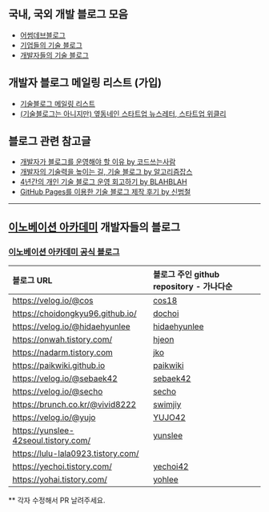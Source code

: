 ## 국내, 국외 개발 블로그 모음

* [어썸데브블로그](https://github.com/sarojaba/awesome-devblog)
* [기업들의 기술 블로그](tech_blogs.md)
* [개발자들의 기술 블로그](personal_blogs.md)

## 개발자 블로그 메일링 리스트 (가입)

* [기술블로그 메일링 리스트](http://kyungyeon.me/subscribe)
* [(기술블로그는 아니지만) 옆동네인 스타트업 뉴스레터, 스타트업 위클리](http://glance.media/subscription/subscribe)

## 블로그 관련 참고글

* [개발자가 블로그를 운영해야 할 이유 by 코드쓰는사람](https://taegon.kim/archives/7107)
* [개발자의 기술력을 높이는 길, 기술 블로그 by 알고리즘잡스](https://brunch.co.kr/@thswlsgh/6)
* [4년간의 개인 기술 블로그 운영 회고하기 by BLAHBLAH](https://www.holaxprogramming.com/2016/11/17/blahblah-writing-as-programmer/)
* [GitHub Pages를 이용한 기술 블로그 제작 후기 by 신범철](https://medium.com/deliverytechkorea/github-pages를-이용한-기술-블로그-제작-후기-77ce4b5e5564)

----------

## [이노베이션 아카데미](https://innovationacademy.kr) 개발자들의 블로그

### [이노베이션 아카데미 공식 블로그](https://42place.wordpress.com/)

| 블로그 URL							| 블로그 주인 github repository - 가나다순        |
| :-----------------------------------	| :---------------------------------------------- |
| https://velog.io/@cos					| [cos18](https://github.com/cos18)               |
| https://choidongkyu96.github.io/		| [dochoi](https://github.com/ChoiDongKyu96)      |
| https://velog.io/@hidaehyunlee		| [hidaehyunlee](https://github.com/hidaehyunlee) |
| https://onwah.tistory.com/			| [hjeon](https://github.com/jho2301)             |
| https://nadarm.tistory.com			| [jko](https://github.com/nadarm)                |
| https://paikwiki.github.io			| [paikwiki](https://github.com/paikwiki)         |
| https://velog.io/@sebaek42			| [sebaek42](https://github.com/sebaek42)         |
| https://velog.io/@secho				| [secho](https://github.com/seongsangCHO)        |
| https://brunch.co.kr/@vivid8222		| [swimjiy](https://github.com/swimjiy)           |
| https://velog.io/@yujo				| [YUJO42](https://github.com/YUJO42)             |
| https://yunslee-42seoul.tistory.com/	| [yunslee](https://github.com/exgs)              |
| https://lulu-lala0923.tistory.com/	|               |
| https://yechoi.tistory.com/			| [yechoi42](https://github.com/yechoi42)		  |
| https://yohai.tistory.com/			| [yohlee](https://github.com/l-yohai)			  |

** 각자 수정해서 PR 날려주세요.

